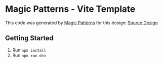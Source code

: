 # Magic Patterns - Vite Template

This code was generated by [Magic Patterns](https://magicpatterns.com) for this design: [Source Design](https://magicpatterns.com/c/qjyjxmx1cqwocmvackbjxb)

## Getting Started

1. Run `npm install`
2. Run `npm run dev`
